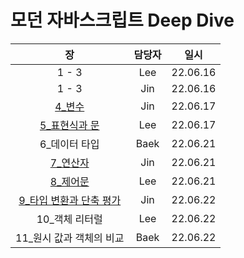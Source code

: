 # 모던 자바스크립트 Deep Dive

|  장   | 담당자 |   일시   |
| :---: | :----: | :------: |
| 1 - 3 |  Lee   | 22.06.16 |
| 1 - 3 |  Jin   | 22.06.16 |
| [4_변수](4_변수/Jin) | Jin | 22.06.17 |
| [5_표현식과 문](5_표현식과%20문/Lee) | Lee | 22.06.17 |
| 6_데이터 타입 | Baek | 22.06.21 |
| [7_연산자](7_연산자/Jin) | Jin | 22.06.21 |
| [8_제어문](8_제어문/Lee) | Lee | 22.06.21 |
| [9_타입 변환과 단축 평가](/9_%ED%83%80%EC%9E%85%20%EB%B3%80%ED%99%98%EA%B3%BC%20%EB%8B%A8%EC%B6%95%20%ED%8F%89%EA%B0%80/Jin) | Jin | 22.06.22 |
| 10_객체 리터럴 | Lee | 22.06.22 |
| 11_원시 값과 객체의 비교 | Baek | 22.06.22 |

